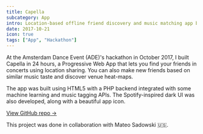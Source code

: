 ```yaml
---
title: Capella
subcategory: App
intro: Location-based offline friend discovery and music matching app built for Amsterdam Dance Event in 24 hours.
date: 2017-10-21
icon: true
tags: ["App", "Hackathon"]
---
```


At the Amsterdam Dance Event (ADE)'s hackathon in October 2017, I built Capella in 24 hours, a Progressive Web App that lets you find your friends in concerts using location sharing. You can also make new friends based on similar music taste and discover venue heat-maps.

The app was built using HTML5 with a PHP backend integrated with some machine learning and music tagging APIs. The Spotify-inspired dark UI was also developed, along with a beautiful app icon.

[View GitHub repo &rarr;](https://github.com/AnandChowdhary/ade-hack)

<div class="three-images">
	<div><img alt="" src="/capella/home.png"></div>
	<div><img alt="" src="/capella/taste.png"></div>
	<div><img alt="" src="/capella/location.png"></div>
</div>
<div class="three-images">
	<div><img alt="" src="/capella/people.png"></div>
	<div><img alt="" src="/capella/emergency.png"></div>
	<div><img alt="" src="/capella/settings.png"></div>
</div>
<div class="shadow">
	<div class="two-images">
		<div><img alt="" src="/capella/s1.jpeg"></div>
		<div><img alt="" src="/capella/s2.jpeg"></div>
	</div>
	<div class="two-images">
		<div><img alt="" src="/capella/s3.jpeg"></div>
		<div><img alt="" src="/capella/s4.jpeg"></div>
	</div>
</div>
<div class="image"><img alt="" src="/capella/1.jpg"></div>

<footer>This project was done in collaboration with Mateo Sadowski 🇺🇸.</footer>